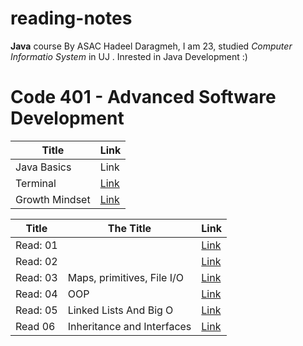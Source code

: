 # reading-notes
**Java** course By ASAC 
Hadeel Daragmeh, I am 23, studied *Computer Informatio System* in UJ .
Inrested in Java Development :) 

# Code 401 - Advanced Software Development
| Title  | Link |
| ------ | -----|
| Java Basics | Link |
| Terminal | [Link](./Terminal.md) |
|Growth Mindset|[Link](https://github.com/HadeelDaragmeh158/reading-notes/blob/main/Growth_Mindset.md)|


| Title    |                                 The Title                                            |  Link                                  |
| ---------|--------------------------------------------------------------------------------------|----------------------------------------|
| Read: 01 |                                                                                      |[Link](https://github.com/HadeelDaragmeh158/reading-notes/blob/main/ProblemClass01.md)|
| Read: 02 |                                                                                      |[Link](https://github.com/HadeelDaragmeh158/reading-notes/blob/main/ProblemClass01.md)|
| Read: 03 |                        Maps, primitives, File I/O                                    |[Link](https://github.com/HadeelDaragmeh158/reading-notes/blob/main/Read03.md)
| Read: 04 |                                    OOP                                               |[Link](https://github.com/HadeelDaragmeh158/reading-notes/blob/main/Read04.md)|
| Read: 05|Linked Lists And Big O|[Link](https://github.com/HadeelDaragmeh158/reading-notes/blob/main/Class05/README.md)|
|Read 06  |                  Inheritance and Interfaces                                           |[Link](https://github.com/HadeelDaragmeh158/reading-notes/tree/main/Class06)|
